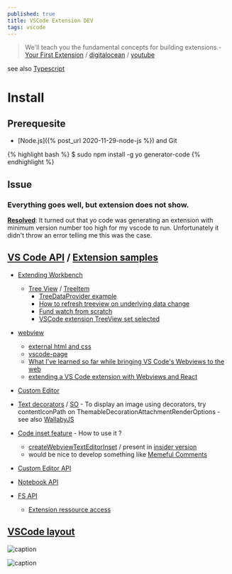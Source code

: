 ```yaml
---
published: true
title: VSCode Extension DEV
tags: vscode
---
```

> We'll teach you the fundamental concepts for building extensions.- [Your First Extension](https://code.visualstudio.com/api/get-started/your-first-extension) / [digitalocean](https://www.digitalocean.com/community/tutorials/how-to-create-your-first-visual-studio-code-extension) / [youtube](https://www.youtube.com/watch?v=srwsnNhiqv8)

see also [Typescript](2020-12-07-typescript)

# Install
## Prerequesite
- [Node.js]({% post_url 2020-11-29-node-js %}) and Git

{% highlight bash %}
$ sudo npm install -g yo generator-code
{% endhighlight %}

## Issue
### Everything goes well, but extension does not show.
[**Resolved**](https://www.reddit.com/r/vscode/comments/a6ox7w/writing_a_hello_world_extension_doesnt_appear_to/): It turned out that yo code was generating an extension with minimum version number too high for my vscode to run. Unfortunately it didn't throw an error telling me this was the case.

## [VS Code API](https://code.visualstudio.com/api/references/vscode-api) / [Extension samples](https://github.com/Microsoft/vscode-extension-samples)
- [Extending Workbench](https://code.visualstudio.com/api/extension-capabilities/extending-workbench)
	- [Tree View](https://code.visualstudio.com/api/extension-guides/tree-view#view-container) / [TreeItem](https://code.visualstudio.com/api/references/vscode-api#TreeItem)
    	- [TreeDataProvider example](https://stackoverflow.com/questions/56534723/simple-example-to-implement-vs-code-treedataprovider-with-json-data)
        - [How to refresh treeview on underlying data change](https://stackoverflow.com/questions/52421724/how-to-refresh-treeview-on-underlying-data-change)
        - [Fund watch from scratch](https://developpaper.com/implementation-of-vs-code-fund-plug-in-from-scratch/)
        - [VSCode extension TreeView set selected](https://stackoverflow.com/questions/47775269/vscode-extension-treeview-set-selected)

- [webview](https://code.visualstudio.com/api/extension-guides/webview)
	- [external html and css](https://stackoverflow.com/questions/56182144/vscode-extension-webview-external-html-and-css)
    - [vscode-page](https://dev.to/foxgem/simplifying-vs-code-webview-development-with-vscode-page-13c3)
	- [What I've learned so far while bringing VS Code's Webviews to the web](https://blog.mattbierner.com/vscode-webview-web-learnings/)
    - [extending a VS Code extension with Webviews and React](https://ciaanh.github.io/2019/10/reactception/)

- [Custom Editor](https://code.visualstudio.com/api/extension-guides/custom-editors)

- [Text decorators](https://code.visualstudio.com/api/references/vscode-api#DecorationRenderOptions) / [SO](https://stackoverflow.com/a/44965967/51386) - To display an image using decorators, try contentIconPath on ThemableDecorationAttachmentRenderOptions - see also [WallabyJS](https://stackoverflow.com/questions/64085323/vscode-extension-api-for-adding-line-markings)
- [Code inset feature](https://github.com/microsoft/vscode/pull/66418) - How to use it ?
	- [createWebviewTextEditorInset](https://github.com/microsoft/vscode/issues/75931) / present in [insider version](https://github.com/microsoft/vscode/blob/627ad0b4ee553d233b80336ebb241f911e4bff07/src/vs/vscode.proposed.d.ts)
    - would be nice to develop something like [Memeful Comments](https://github.com/mariusbancila/memefulcomments)


- [Custom Editor API](https://code.visualstudio.com/api/extension-guides/custom-editors)
- [Notebook API](https://code.visualstudio.com/api/extension-guides/notebook)
- [FS API](https://stackoverflow.com/questions/53559240/how-should-i-access-the-file-system-of-the-vscodes-user)
	- [Extension ressource access](https://stackoverflow.com/questions/49962461/accessing-resources-in-vscode-previewhtml-with-file-scheme)

## [VSCode layout](https://stackoverflow.com/questions/41874426/moving-panel-in-visual-studio-code-to-right-side)

![caption](https://i.stack.imgur.com/QPSw4.png)

![caption](https://code.visualstudio.com/assets/api/extension-capabilities/extending-workbench/workbench-contribution.png)
